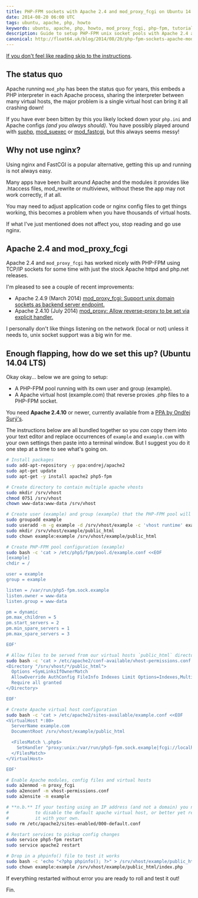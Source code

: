 ```yaml
---
title: PHP-FPM sockets with Apache 2.4 and mod_proxy_fcgi on Ubuntu 14.04 LTS
date: 2014-08-20 06:00 UTC
tags: ubuntu, apache, php, howto
keywords: ubuntu, apache, php, howto, mod_proxy_fcgi, php-fpm, tutorial
description: Guide to setup PHP-FPM unix socket pools with Apache 2.4 and mod_proxy_fcgi on Ubuntu 14.04 LTS
canonical: http://float64.uk/blog/2014/08/20/php-fpm-sockets-apache-mod-proxy-fcgi-ubuntu/
---
```


[If you don't feel like reading skip to the instructions](#instructions).

## The status quo

Apache running `mod_php` has been the status quo for years, this embeds a PHP
interpreter in each Apache process, sharing the interpreter between many
virtual hosts, the major problem is a single virtual host can bring it all
crashing down!

If you have ever been bitten by this you likely locked down your
`php.ini` and Apache configs *(and you always should)*. You have possibly played
around with [suphp][suphp], [mod_suexec][mod_suexec] or [mod_fastcgi][mod_fastcgi],
but this always seems messy!

## Why not use nginx?

Using nginx and FastCGI is a popular alternative, getting this up and running
is not always easy.

Many apps have been built around Apache and the modules it provides
like .htaccess files, mod_rewrite or multiviews, without these the app may
not work correctly, if at all.

You may need to adjust application code or nginx config files to get things working,
this becomes a problem when you have thousands of virtual hosts.

If what I've just mentioned does not affect you, stop reading and go use nginx.

## Apache 2.4 and mod_proxy_fcgi

Apache 2.4 and `mod_proxy_fcgi` has worked nicely with PHP-FPM using TCP/IP sockets
for some time with just the stock Apache httpd and php.net releases.

I'm pleased to see a couple of recent improvements:

- Apache 2.4.9 (March 2014) [mod_proxy_fcgi: Support unix domain sockets as backend server endpoint.](http://httpd.apache.org/docs/current/mod/mod_proxy.html#proxypass)
- Apache 2.4.10 (July 2014) [mod_proxy: Allow reverse-proxy to be set via explicit handler.](http://httpd.apache.org/docs/current/mod/mod_proxy.html#handler)

I personally don't like things listening on the network (local or not) unless it
needs to, unix socket support was a big win for me.

<a name="instructions"></a>

## Enough flapping, how do we set this up? (Ubuntu 14.04 LTS)

Okay okay... below we are going to setup:

- A PHP-FPM pool running with its own user and group (example).
- A Apache virtual host (example.com) that reverse proxies .php files to a PHP-FPM socket.

You need **Apache 2.4.10** or newer, currently available from a
[PPA by Ondřej Surý's][ondrej].

The instructions below are all bundled together so you _can_ copy them
into your text editor and replace occurrences of `example` and `example.com`
with your own settings then paste into a terminal window. But I suggest you do it
one step at a time to see what's going on.

~~~ bash
# Install packages
sudo add-apt-repository -y ppa:ondrej/apache2
sudo apt-get update
sudo apt-get -y install apache2 php5-fpm

# Create directory to contain multiple apache vhosts
sudo mkdir /srv/vhost
chmod 0751 /srv/vhost
chown www-data:www-data /srv/vhost

# Create user (example) and group (example) that the PHP-FPM pool will use
sudo groupadd example
sudo useradd -m -g example -d /srv/vhost/example -c 'vhost runtime' example
sudo mkdir /srv/vhost/example/public_html
sudo chown example:example /srv/vhost/example/public_html

# Create PHP-FPM pool configuration (example)
sudo bash -c 'cat > /etc/php5/fpm/pool.d/example.conf <<EOF
[example]
chdir = /

user = example
group = example

listen = /var/run/php5-fpm.sock.example
listen.owner = www-data
listen.group = www-data

pm = dynamic
pm.max_children = 5
pm.start_servers = 2
pm.min_spare_servers = 1
pm.max_spare_servers = 3

EOF'

# Allow files to be served from our virtual hosts `public_html` directory
sudo bash -c 'cat > /etc/apache2/conf-available/vhost-permissions.conf <<EOF
<Directory "/srv/vhost/*/public_html">
  Options +SymLinksIfOwnerMatch
  AllowOverride AuthConfig FileInfo Indexes Limit Options=Indexes,MultiViews
  Require all granted
</Directory>

EOF'

# Create Apache virtual host configuration
sudo bash -c 'cat > /etc/apache2/sites-available/example.conf <<EOF
<VirtualHost *:80>
  ServerName example.com
  DocumentRoot /srv/vhost/example/public_html

  <FilesMatch \.php$>
    SetHandler "proxy:unix:/var/run/php5-fpm.sock.example|fcgi://localhost"
  </FilesMatch>
</VirtualHost>

EOF'

# Enable Apache modules, config files and virtual hosts
sudo a2enmod -m proxy_fcgi
sudo a2enconf -m vhost-permissions.conf
sudo a2ensite -m example

# **n.b.** If your testing using an IP address (and not a domain) you need
#          to disable the default apache virtual host, or better yet replace
#          it with your own.
sudo rm /etc/apache2/sites-enabled/000-default.conf

# Restart services to pickup config changes
sudo service php5-fpm restart
sudo service apache2 restart

# Drop in a phpinfo() file to test it works
sudo bash -c 'echo "<?php phpinfo(); ?>" > /srv/vhost/example/public_html/index.php'
sudo chown example:example /srv/vhost/example/public_html/index.php
~~~

If everything restarted without error you are ready to roll and test it out!

Fin.

[suphp]: http://www.suphp.org/
[mod_suexec]: http://httpd.apache.org/docs/2.2/mod/mod_suexec.html
[mod_fastcgi]: http://www.fastcgi.com/mod_fastcgi/docs/mod_fastcgi.html
[ondrej]: https://launchpad.net/~ondrej/+archive/ubuntu/apache2